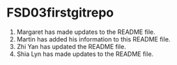 # FSD03firstgitrepo

1. Margaret has made updates to the README file.
2. Martin has added his information to this README file.
3. Zhi Yan has updated the README file.
4. Shia Lyn has made updates to the README file.

